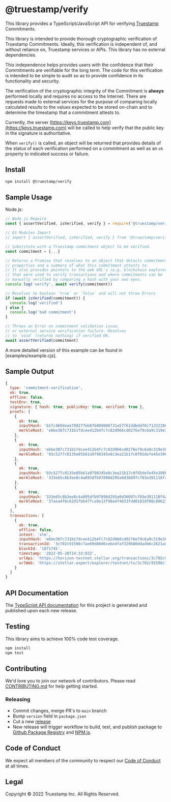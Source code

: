 # @truestamp/verify

This library provides a TypeScript/JavaScript API for verifying
[Truestamp](https://www.truestamp.com) Commitments.

This library is intended to provide thorough cryptographic verification of
Truestamp Commitments. Ideally, this verification is independent of,
and without reliance on, Truestamp services or APIs. This library has
no external dependencies.

This independence helps provides users with the confidence that their Commitments
are verifiable for the long term. The code for this verification is intended
to be simple to audit so as to provide confidence in its functionality and security.

The verification of the cryptographic integrity of the Commitment is **always**
performed locally and requires no access to the Internet. There are requests
made to external services for the purpose of comparing locally calculated
results to the values expected to be stored on-chain and to determine the
timestamp that a commitment attests to.

Currently, the server [https://keys.truestamp.com](https://keys.truestamp.com) will be called to help verify that the
public key in the signature is authoritative.

When `verify()` is called, an object will be returned that provides details of the
status of each verification performed on a commitment as well as an `ok` property to
indicated success or failure.

## Install

```sh
npm install @truestamp/verify
```

## Sample Usage

Node.js:

```javascript
// Node.js Require
const { assertVerified, isVerified, verify } = require('@truestamp/verify')

// ES Modules Import
// import { assertVerified, isVerified, verify } from '@truestamp/verify';

// Substitute with a Truestamp commitment object to be verified.
const commitment = {...}

// Returns a Promise that resolves to an object that details commitment
// properties and a summary of what this commitment attests to.
// It also provides pointers to the web URL's (e.g. blockchain explorer API)
// that were used to verify transactions and where commitments can be
// manually verified by comparing a hash with your own eyes.
console.log('verify', await verify(commitment))

// Resolves to boolean `true` or `false` and will not throw Errors
if (await isVerified(commitment)) {
  console.log('verified')
} else {
  console.log('bad commitment')
}

// Throws an Error on commitment validation issue,
// or external service verification failure. Resolves
// to `void` (returns nothing) if verified OK.
await assertVerified(commitment)
```

A more detailed version of this example can be found in [examples/example.cjs].

## Sample Output

```javascript
{
  type: 'commitment-verification',
  ok: true,
  offline: false,
  testEnv: true,
  signature: { hash: true, publicKey: true, verified: true },
  proofs: [
    {
      ok: true,
      inputHash: 'b1fc469deae708277eb87b089800731a57f61ddbddf0c71332288397daffa8fa',
      merkleRoot: 'ebbe387c731b1fdcee412b4fc7c82d966cd0276e79c6a9c319e304dd78dedac4'
    },
    {
      ok: true,
      inputHash: 'ebbe387c731b1fdcee412b4fc7c82d966cd0276e79c6a9c319e304dd78dedac4',
      merkleRoot: '93c5277c0135e85b61a9798345e8c3ea21b17c0f85defe45e390b4758cf1b16b'
    },
    {
      ok: true,
      inputHash: '93c5277c0135e85b61a9798345e8c3ea21b17c0f85defe45e390b4758cf1b16b',
      merkleRoot: '333e65c8b3ee8c4a095dfb97890d295a0d36097cf03e391118f4a214e8c171a2'
    },
    {
      ok: true,
      inputHash: '333e65c8b3ee8c4a095dfb97890d295a0d36097cf03e391118f4a214e8c171a2',
      merkleRoot: '37aea4f6c62d1fb647fca9e13f90a474033fdd0102df00c80623ab8e6dd9aefe'
    }
  ],
  transactions: [
    {
      ok: true,
      offline: false,
      intent: 'xlm',
      inputHash: 'ebbe387c731b1fdcee412b4fc7c82d966cd0276e79c6a9c319e304dd78dedac4',
      transactionId: '3c702c91598c7ae69d80d6cebe4faf329680ddadb6c2621ad8235f0f999e37a9',
      blockId: '1071745',
      timestamp: '2022-05-20T14:33:03Z',
      urlApi: 'https://horizon-testnet.stellar.org/transactions/3c702c91598c7ae69d80d6cebe4faf329680ddadb6c2621ad8235f0f999e37a9',
      urlWeb: 'https://stellar.expert/explorer/testnet/tx/3c702c91598c7ae69d80d6cebe4faf329680ddadb6c2621ad8235f0f999e37a9'
    }
  ]
}
```

## API Documentation

The
[TypeScript API documentation](https://truestamp.github.io/truestamp-verify/)
for this project is generated and published upon each new release.

## Testing

This library aims to achieve 100% code test coverage.

```sh
npm install
npm test
```

## Contributing

We'd love you to join our network of contributors. Please read
[CONTRIBUTING.md](CONTRIBUTING.md) for help getting started.

### Releasing

- Commit changes, merge PR's to `main` branch
- Bump `version` field in `package.json`
- Cut a new [release](https://github.com/truestamp/truestamp-verify/releases)
- New release will trigger workflow to build, test, and publish package to
  [Github Package Registry](https://github.com/truestamp/truestamp-verify/packages)
  and [NPM.js](https://www.npmjs.com/package/@truestamp/verify).

## Code of Conduct

We expect all members of the community to respect our
[Code of Conduct](CODE_OF_CONDUCT.md) at all times.

## Legal

Copyright © 2022 Truestamp Inc. All Rights Reserved.

